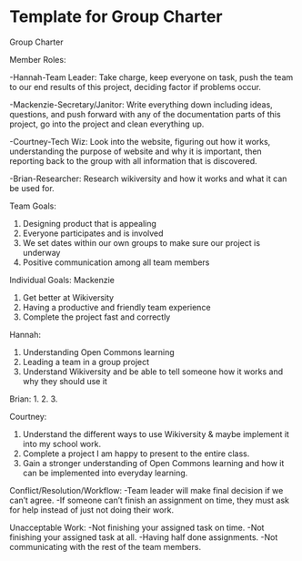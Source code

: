 # Template for Group Charter

Group Charter

Member Roles:

-Hannah-Team Leader: Take charge, keep everyone on task, push the team to our end results of this project, deciding factor if problems occur.

-Mackenzie-Secretary/Janitor: Write everything down including ideas, questions, and push forward with any of the documentation parts of this project, go into the project and clean everything up. 

-Courtney-Tech Wiz: Look into the website, figuring out how it works, understanding the purpose of website and why it is important, then reporting back to the group with all information that is discovered. 

-Brian-Researcher: Research wikiversity and how it works and what it can be used for. 


Team Goals:
1. Designing product that is appealing 
2. Everyone participates and is involved
3. We set dates within our own groups to make sure our project is underway
4. Positive communication among all team members


Individual Goals:
Mackenzie 
1. Get better at Wikiversity 
2. Having a productive and friendly team experience
3. Complete the project fast and correctly 

Hannah:
1. Understanding Open Commons learning 
2. Leading a team in a group project 
3. Understand Wikiversity and be able to tell someone how it works and why they should use it


Brian:
1.
2.
3.

Courtney:
1. Understand the different ways to use Wikiversity & maybe implement it into my school work.
2. Complete a project I am happy to present to the entire class.
3. Gain a stronger understanding of Open Commons learning and how it can be implemented into everyday learning.


Conflict/Resolution/Workflow:
-Team leader will make final decision if we can’t agree.
-If someone can’t finish an assignment on time, they must ask for help instead of just not doing their work.


Unacceptable Work:
-Not finishing your assigned task on time.
-Not finishing your assigned task at all.
-Having half done assignments. 
-Not communicating with the rest of the team members. 


